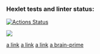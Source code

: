 ### Hexlet tests and linter status:
[![Actions Status](https://github.com/Rudich1988/python-project-49/workflows/hexlet-check/badge.svg)](https://github.com/Rudich1988/python-project-49/actions)

<a href="https://codeclimate.com/github/Rudich1988/python-project-49/maintainability"><img src="https://api.codeclimate.com/v1/badges/8ada66fb5d59f4b10299/maintainability" /></a>

[a link](https://asciinema.org/a/BCI4zM85guggJh5kqpFobVtv5)
[a link](https://asciinema.org/a/GlxEJgNv2QMsSuQ7SvV8vrtfn)
[a link](https://asciinema.org/a/ymhixwVh19itPPUhs863BWjDC)
[a brain-prime](https://asciinema.org/a/nVASaflagCUbqTCadBDHVRH1e)